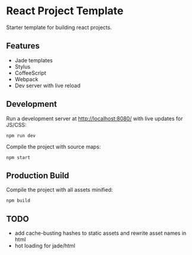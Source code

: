 # React Project Template

Starter template for building react projects.

## Features

* Jade templates
* Stylus
* CoffeeScript
* Webpack
* Dev server with live reload

## Development

Run a development server at [http://localhost:8080/](http://localhost:8080/) with live updates for JS/CSS:

```
npm run dev
```

Compile the project with source maps:

```
npm start
```

## Production Build

Compile the project with all assets minified:

```
npm build
```

## TODO

* add cache-busting hashes to static assets and rewrite asset names in html
* hot loading for jade/html
